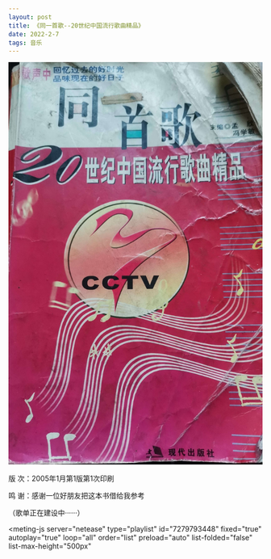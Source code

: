 ```yaml
---
layout: post
title: 《同一首歌--20世纪中国流行歌曲精品》
date: 2022-2-7
tags: 音乐
---
```


![](/img/cpop20s.jpg)

版 次：2005年1月第1版第1次印刷

鸣 谢：感谢一位好朋友把这本书借给我参考

（歌单正在建设中······）

<style>
    @import url(https://cdn.jsdelivr.net/npm/aplayer/dist/APlayer.min.css);
</style>
<script src="https://cdn.jsdelivr.net/npm/aplayer/dist/APlayer.min.js"></script>
<script src="https://cdn.jsdelivr.net/npm/meting@2.0.1/dist/Meting.min.js"></script>
<meting-js 
	server="netease" 
	type="playlist" 
	id="7279793448"
	fixed="true" 
	autoplay="true"
	loop="all"
	order="list"
	preload="auto"
	list-folded="false"
	list-max-height="500px" 

></meting-js>
